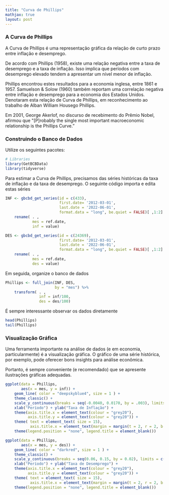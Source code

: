 ```yaml
---
title: "Curva de Phillips"
mathjax: true
layout: post
---
```





### A Curva de Phillips

A Curva de Phillips é uma representação gráfica da relação de curto prazo entre inflação e desemprego. 

De acordo com Phillips (1958), existe uma relação negativa entre a taxa de desemprego e a taxa de inflação. Isso implica que períodos com desemprego elevado tendem a apresentar um nível menor de inflação. 

Phillips encontrou estes resultados para a economia inglesa, entre 1861 e 1957. Samuelson & Solow (1960) também reportam uma correlação negativa entre inflação e desemprego para a economia dos Estados Unidos. Denotaram esta relação de Curva de Phillips, em reconhecimento ao trabalho de Alban William Housego Phillips. 

Em 2001, George Akerlof, no discurso de recebimento do Prêmio Nobel, afirmou que "[P]robably the single most important macroeconomic relationship is the Phillips Curve.”


### Construindo o Banco de Dados

Utilize os seguintes pacotes:
```r 
# Libraries
library(GetBCBData)
library(tidyverse)
```

Para estimar a Curva de Phillips, precisamos das séries históricas da taxa de inflação e da taxa de desemprego. O seguinte código importa e edita estas séries
```r
INF <- gbcbd_get_series(id = c(433), 
                        first.date= '2012-03-01', 
                        last.date = '2022-06-01',  
                        format.data = "long", be.quiet = FALSE)[ ,1:2] %>%
    rename( . , 
            mes = ref.date, 
            inf = value)

DES <- gbcbd_get_series(id = c(24369), 
                        first.date= '2012-03-01', 
                        last.date = '2022-06-01',  
                        format.data = "long", be.quiet = FALSE)[ ,1:2] %>%
    rename( . , 
            mes = ref.date, 
            des = value)
```
Em seguida, organize o banco de dados
```r
Phillips <- full_join(INF, DES, 
                      by = "mes") %>%
    transform( . , 
               inf = inf/100, 
               des = des/100)
```

É sempre interessante observar os dados diretamente
```r 
head(Phillips)
tail(Phillips)
```





### Visualização Gráfica

Uma ferramenta importante na análise de dados (e em economia, particularmente) é a visualização gráfica. O gráfico de uma série histórica, por exemplo, pode oferecer bons insights para análise econômica.

Portanto, é sempre conveniente (e recomendado) que se apresente ilustrações gráficas adequadas.
```r 
ggplot(data = Phillips, 
       aes(x = mes, y = inf)) +
    geom_line( color = "deepskyblue4", size = 1 ) +
    theme_classic() +
    scale_y_continuous(breaks = seq(-0.0040, 0.0170, by = .003), limits = c(-0.004, 0.0170)) +
    xlab("Período") + ylab("Taxa de Inflação") +
    theme(axis.title.x = element_text(colour = "grey20"),
          axis.title.y = element_text(colour = "grey20")) +
    theme( text = element_text( size = 15), 
           axis.title.x = element_text(margin = margin(t = 2, r = 2, b = 2, l = 5))) +
    theme(legend.position = "none", legend.title = element_blank())

ggplot(data = Phillips, 
       aes(x = mes, y = des)) +
    geom_line( color = "darkred", size = 1 ) +
    theme_classic() +
    scale_y_continuous(breaks = seq(0.06, 0.15, by = 0.02), limits = c(0.06, 0.15)) +
    xlab("Período") + ylab("Taxa de Desemprego") +
    theme(axis.title.x = element_text(colour = "grey20"),
          axis.title.y = element_text(colour = "grey20")) +
    theme( text = element_text( size = 15), 
           axis.title.x = element_text(margin = margin(t = 2, r = 2, b = 2, l = 5))) +
    theme(legend.position = "none", legend.title = element_blank())

```

